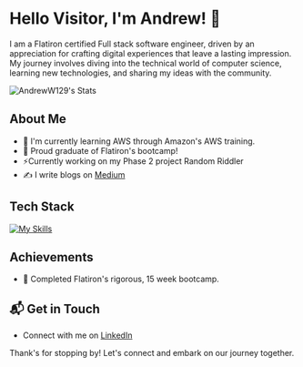 
# Hello Visitor, I'm Andrew! 👋

I am a Flatiron certified Full stack software engineer, driven by an appreciation for crafting digital experiences that leave a lasting impression. My journey involves diving into the technical world of computer science, learning new technologies, and sharing my ideas with the community.

![AndrewW129's Stats](https://github-readme-stats.vercel.app/api?username=AndrewW129&theme=vue-dark&show_icons=true&hide_border=true&count_private=true)

## About Me 

- 🔭 I'm currently learning AWS through Amazon's AWS training.
- 🌱 Proud graduate of Flatiron's bootcamp!
- ⚡Currently working on my Phase 2 project Random Riddler
- ✍️ I write blogs on [Medium](https://medium.com/@adwilson12901)

## Tech Stack
[![My Skills](https://skillicons.dev/icons?i=js,html,css,react,python,flask,npm,replit,sqlite,vscode,nodejs)](https://skillicons.dev)

## Achievements

- 🌟 Completed Flatiron's rigorous, 15 week bootcamp.

## 📬 Get in Touch

- Connect with me on [LinkedIn](https://www.linkedin.com/in/andrew-wilson-492116210/)

Thank's for stopping by! Let's connect and embark on our journey together.
